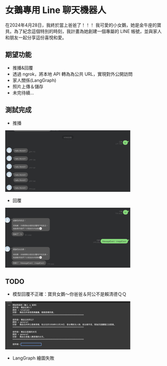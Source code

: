 # 女鵝專用 Line 聊天機器人
在2024年4月28日，我終於當上爸爸了！！！
我可愛的小女鵝，她是金牛座的寶貝。為了紀念這個特別的時刻，我計畫為她創建一個專屬的 LINE 帳號，並與家人和朋友一起分享這份喜悅和愛。

## 期望功能
- 推播&回覆
- 透過 ngrok，將本地 API 轉為為公共 URL，實現對外公開訪問
- 家人關係(LangGraph)
- 照片上傳＆儲存
- 未完待續...

## 測試完成
- 推播
 <img src="images/line_push.png" alt="作業一執行成果截圖" width="400">
 
- 回覆
 <img src="images/line_reply.png" alt="作業一執行成果截圖" width="400">


## TODO
- 模型回覆不正確：寶貝女鵝～你爸爸＆阿公不是賴清德ＱＱ
<img src="images/langgraph_test_1.png" alt="作業一執行成果截圖" width="400">

- LangGraph 繪圖失敗
